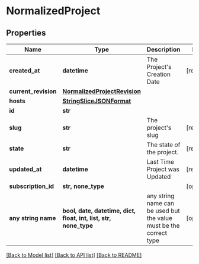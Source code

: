 # NormalizedProject


## Properties
Name | Type | Description | Notes
------------ | ------------- | ------------- | -------------
**created_at** | **datetime** | The Project&#39;s Creation Date | [readonly] 
**current_revision** | [**NormalizedProjectRevision**](NormalizedProjectRevision.md) |  | 
**hosts** | [**StringSliceJSONFormat**](StringSliceJSONFormat.md) |  | 
**id** | **str** |  | 
**slug** | **str** | The project&#39;s slug | [readonly] 
**state** | **str** | The state of the project. | [readonly] 
**updated_at** | **datetime** | Last Time Project was Updated | [readonly] 
**subscription_id** | **str, none_type** |  | [optional] 
**any string name** | **bool, date, datetime, dict, float, int, list, str, none_type** | any string name can be used but the value must be the correct type | [optional]

[[Back to Model list]](../README.md#documentation-for-models) [[Back to API list]](../README.md#documentation-for-api-endpoints) [[Back to README]](../README.md)


